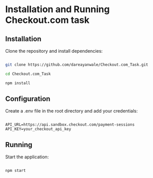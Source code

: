 # Installation and Running Checkout.com task

## Installation

Clone the repository and install dependencies:

```sh

git clone https://github.com/dareayanwale/Checkout.com_Task.git

cd Checkout.com_Task

npm install

```

## Configuration

Create a .env file in the root directory and add your credentials:

```env

API_URL=https://api.sandbox.checkout.com/payment-sessions
API_KEY=your_checkout_api_key

```

## Running

Start the application:


```sh

npm start

```